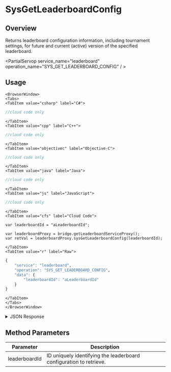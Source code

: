 # SysGetLeaderboardConfig
## Overview
Returns leaderboard configuration information, including tournament settings, for future and current (active) version of the specified leaderboard.

<PartialServop service_name="leaderboard" operation_name="SYS_GET_LEADERBOARD_CONFIG" / >

## Usage

```mdx-code-block
<BrowserWindow>
<Tabs>
<TabItem value="csharp" label="C#">
```

```csharp
//cloud code only
```

```mdx-code-block
</TabItem>
<TabItem value="cpp" label="C++">
```

```cpp
//cloud code only
```

```mdx-code-block
</TabItem>
<TabItem value="objectivec" label="Objective-C">
```

```objectivec
//cloud code only
```

```mdx-code-block
</TabItem>
<TabItem value="java" label="Java">
```

```java
//cloud code only
```

```mdx-code-block
</TabItem>
<TabItem value="js" label="JavaScript">
```

```javascript
//cloud code only
```

```mdx-code-block
</TabItem>
<TabItem value="cfs" label="Cloud Code">
```

```cfscript
var leaderboardId = "aLeaderboardId";

var leaderboardProxy = bridge.getLeaderboardServiceProxy();
var retVal = leaderboardProxy.sysGetLeaderboardConfig(leaderboardId);
```

```mdx-code-block
</TabItem>
<TabItem value="r" label="Raw">
```

```r
{
	"service": "leaderboard",
	"operation": "SYS_GET_LEADERBOARD_CONFIG",
	"data": {
		"leaderboardId": "aLeaderboardId"
	}
}
```

```mdx-code-block
</TabItem>
</Tabs>
</BrowserWindow>
```

<details>
<summary>JSON Response</summary>

```json
{
  "data": {
    "^D^d3^1": {
      "leaderboardId": "^D^d3^1",
      "dbVersion": 2,
      "resetAt": 1654794120000,
      "leaderboardType": "HIGH_VALUE",
      "rotationType": "DAILY",
      "retainedCount": 2,
      "data": {},
      "numDaysToRotate": 0,
      "entryType": "PLAYER",
      "tConfigs": {
        "tcode1": {
          "activeUpUntil": 2,
          "tConfigCode": "tcode1"
        },
        "testTournamentId": {
          "activeUpUntil": 9,
          "tConfigCode": "testTournamentId"
        }
      },
      "tStates": {
        "enrolMins": 0,
        "disallowMins": 0,
        "minMins": 1440,
        "compMins": 1440,
        "bufferMins": 0,
        "announcementMins": 0
      },
      "tAutoJoin": false,
      "tAutoClaim": false,
      "tEnabled": true,
      "divSet": "d3",
      "tTemplateOnly": false,
      "expiry": 1656090120000,
      "currentVersionId": 1,
      "currentPeriod": {
        "versionId": 1,
        "startingAt": 1654717860000,
        "endingAt": 1654794120000,
        "rotationType": "DAILY",
        "numDaysToRotate": 0,
        "tConfigVers": {
          "tcode1": 2,
          "testTournamentId": 9
        },
        "tState": "ACTIVE",
        "tAutoJoin": false,
        "tAutoClaim": false,
        "tRegistrationStart": 1654717860000,
        "tRegistrationEnd": 1654794120000,
        "tPlayStart": 1654717860000,
        "tPlayEnd": 1654794120000,
        "tProcessingStartAt": 1654794300000,
        "tProcessingJobId": "9e52625c-1581-4de5-8783-70557e649710",
        "tRegistrationStartJobId": null,
        "tPlayStartJobId": "69694a09-189b-4ce8-817f-65a99e34ef2a",
        "tPlayEndJobId": "54fc86bf-3f30-4e41-a4e2-9987d4e87f46",
        "tStates": {
          "enrolMins": 0,
          "disallowMins": 0,
          "minMins": 1271,
          "compMins": 1271,
          "bufferMins": 0,
          "announcementMins": 0
        }
      },
      "createdAt": 1654717860000
    }
  },
  "status": 200
}
```
</details>

## Method Parameters
Parameter | Description
--------- | -----------
leaderboardId | ID uniquely identifying the leaderboard configuration to retrieve.


